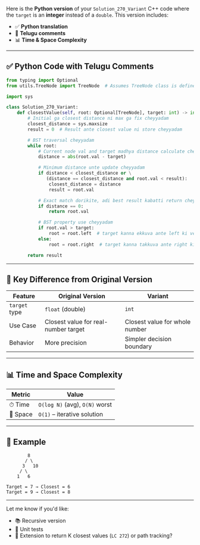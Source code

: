 Here is the **Python version** of your `Solution_270_Variant` C++ code where the `target` is an **integer** instead of a `double`. This version includes:

* ✅ **Python translation**
* 💬 **Telugu comments**
* 📊 **Time & Space Complexity**

---

## ✅ Python Code with Telugu Comments

```python
from typing import Optional
from utils.TreeNode import TreeNode  # Assumes TreeNode class is defined elsewhere

import sys

class Solution_270_Variant:
    def closestValue(self, root: Optional[TreeNode], target: int) -> int:
        # Initial ga closest distance ni max ga fix cheyyadam
        closest_distance = sys.maxsize
        result = 0  # Result ante closest value ni store cheyyadam

        # BST traversal cheyyadam
        while root:
            # Current node val and target madhya distance calculate cheyyadam
            distance = abs(root.val - target)

            # Minimum distance unte update cheyyadam
            if distance < closest_distance or \
               (distance == closest_distance and root.val < result):
                closest_distance = distance
                result = root.val

            # Exact match dorikite, adi best result kabatti return cheyyadam
            if distance == 0:
                return root.val

            # BST property use cheyyadam
            if root.val > target:
                root = root.left  # target kanna ekkuva ante left ki vellali
            else:
                root = root.right  # target kanna takkuva ante right ki vellali

        return result
```

---

## 📘 Key Difference from Original Version

| Feature       | Original Version                     | Variant                        |
| ------------- | ------------------------------------ | ------------------------------ |
| `target` type | `float` (double)                     | `int`                          |
| Use Case      | Closest value for real-number target | Closest value for whole number |
| Behavior      | More precision                       | Simpler decision boundary      |

---

## 📊 Time and Space Complexity

| Metric   | Value                          |
| -------- | ------------------------------ |
| ⏱ Time   | `O(log N)` (avg), `O(N)` worst |
| 🧠 Space | `O(1)` – iterative solution    |

---

## 📌 Example

```text
        8
       / \
      3   10
     / \
    1   6

Target = 7 → Closest = 6  
Target = 9 → Closest = 8
```

---

Let me know if you'd like:

* 📚 Recursive version
* 🧪 Unit tests
* 🧠 Extension to return K closest values (`LC 272`) or path tracking?
